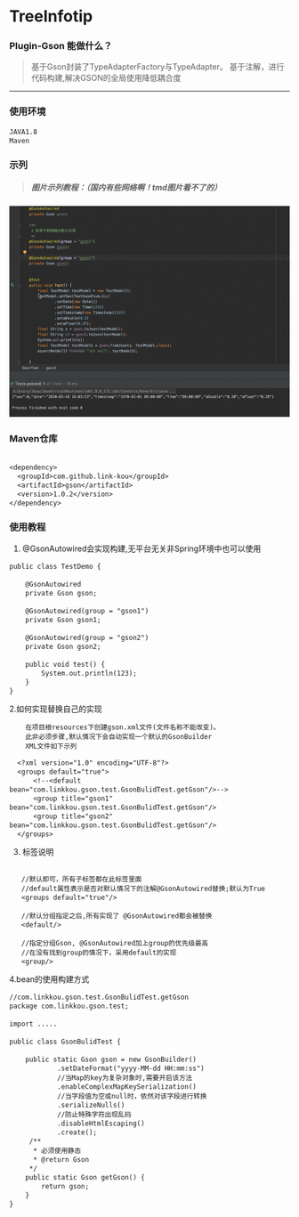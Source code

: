 # TreeInfotip

### Plugin-Gson 能做什么？

> 基于Gson封装了TypeAdapterFactory与TypeAdapter。
> 基于注解，进行代码构建,解决GSON的全局使用降低耦合度
> 
---
### 使用环境

    JAVA1.8
    Maven

### 示列

> ##### 图片示列教程：（国内有些网络啊！tmd图片看不了的）

 ![样列](https://raw.githubusercontent.com/Link-Kou/Plugin-Gson/master/image/2020-03-18_16-04-22.gif "样列")
 
### Maven仓库

 ```xml：

 <dependency>
   <groupId>com.github.link-kou</groupId>
   <artifactId>gson</artifactId>
   <version>1.0.2</version>
 </dependency>

 ```
   
### 使用教程

1. @GsonAutowired会实现构建,无平台无关非Spring环境中也可以使用

```java：
public class TestDemo {

    @GsonAutowired
    private Gson gson;

    @GsonAutowired(group = "gson1")
    private Gson gson1;

    @GsonAutowired(group = "gson2")
    private Gson gson2;

    public void test() {
        System.out.println(123);
    }
}
```

2.如何实现替换自己的实现

```bash：
    在项目根resources下创建gson.xml文件(文件名称不能改变)。
    此非必须步骤,默认情况下会自动实现一个默认的GsonBuilder
    XML文件如下示列
```
```xml：
  <?xml version="1.0" encoding="UTF-8"?>
  <groups default="true">
      <!--<default bean="com.linkkou.gson.test.GsonBulidTest.getGson"/>-->
      <group title="gson1" bean="com.linkkou.gson.test.GsonBulidTest.getGson"/>
      <group title="gson2" bean="com.linkkou.gson.test.GsonBulidTest.getGson"/>
  </groups>
```

3. 标签说明
```xml：

   //默认即可，所有子标签都在此标签里面
   //default属性表示是否对默认情况下的注解@GsonAutowired替换;默认为True
   <groups default="true"/> 

   //默认分组指定之后,所有实现了 @GsonAutowired都会被替换
   <default/> 

   //指定分组Gson, @GsonAutowired加上group的优先级最高
   //在没有找到group的情况下，采用default的实现
   <group/> 

```

4.bean的使用构建方式

```java：
//com.linkkou.gson.test.GsonBulidTest.getGson
package com.linkkou.gson.test;

import .....

public class GsonBulidTest {

    public static Gson gson = new GsonBuilder()
            .setDateFormat("yyyy-MM-dd HH:mm:ss")
            //当Map的key为复杂对象时,需要开启该方法
            .enableComplexMapKeySerialization()
            //当字段值为空或null时，依然对该字段进行转换
            .serializeNulls()
            //防止特殊字符出现乱码
            .disableHtmlEscaping()
            .create();
     /**
      * 必须使用静态
      * @return Gson
     */
    public static Gson getGson() {
        return gson;
    }
}

```

